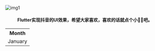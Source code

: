 ![img1](https://github.com/DingMouRen/flutter_tiktok/blob/master/shoot/img_1.png)<br>

#### <p align="center"> Flutter实现抖音的UI效果，希望大家喜欢，喜欢的话就点个小🌟🌟吧。</p>
<table >
  <tr>
    <th>Month</th>
     
  </tr>
  <tr>
    <td>January</td>
     
  </tr>
</table>
